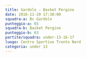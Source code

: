 ```yaml
---
title: Gardolo - Basket Pergine
date: 2016-11-20 17:30:00
squadra-a: Bc Gardolo
punteggio-a: 65
squadra-b: Basket Pergine
punteggio-b: 63
partite/squadra: under-13-16-17
luogo: Centro Sportivo Trento Nord
categoria: under 13
---
```

